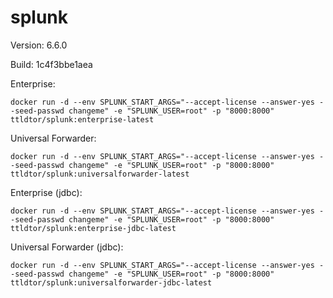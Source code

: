 # splunk

Version: 6.6.0

Build: 1c4f3bbe1aea

Enterprise:
```console
docker run -d --env SPLUNK_START_ARGS="--accept-license --answer-yes --seed-passwd changeme" -e "SPLUNK_USER=root" -p "8000:8000" ttldtor/splunk:enterprise-latest
```

Universal Forwarder:
```console
docker run -d --env SPLUNK_START_ARGS="--accept-license --answer-yes --seed-passwd changeme" -e "SPLUNK_USER=root" -p "8000:8000" ttldtor/splunk:universalforwarder-latest
```

Enterprise (jdbc):
```console
docker run -d --env SPLUNK_START_ARGS="--accept-license --answer-yes --seed-passwd changeme" -e "SPLUNK_USER=root" -p "8000:8000" ttldtor/splunk:enterprise-jdbc-latest
```

Universal Forwarder (jdbc):
```console
docker run -d --env SPLUNK_START_ARGS="--accept-license --answer-yes --seed-passwd changeme" -e "SPLUNK_USER=root" -p "8000:8000" ttldtor/splunk:universalforwarder-jdbc-latest
```